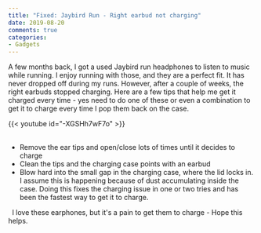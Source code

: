 ```yaml
---
title: "Fixed: Jaybird Run - Right earbud not charging"
date: 2019-08-20
comments: true
categories:
- Gadgets
---
```


A few months back, I got a used Jaybird run headphones to listen to music while running. I enjoy running with those, and they are a perfect fit. It has never dropped off during my runs. 
However, after a couple of weeks, the right earbuds stopped charging. Here are a few tips that help me get it charged every time - yes need to do one of these or even a combination to get it to charge every time I pop them back on the case.

{{< youtube id="-XGSHh7wF7o" >}}
<br />  

- Remove the ear tips and open/close lots of times until it decides to charge    
- Clean the tips and the charging case points with an earbud   
- Blow hard into the small gap in the charging case, where the lid locks in. I assume this is happening because of dust accumulating inside the case. Doing this fixes the charging issue in one or two tries and has been the fastest way to get it to charge.    

 
I love these earphones, but it's a pain to get them to charge - Hope this helps.